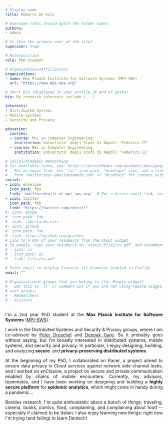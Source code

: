 ```yaml
---
# Display name
title: Roberta De Viti

# Username (this should match the folder name)
authors:
- admin

# Is this the primary user of the site?
superuser: true

# Role/position
role: PhD Student

# Organizations/Affiliations
organizations:
- name: Max Planck Institute for Software Systems (MPI-SWS)
  url: "https://www.mpi-sws.org"

# Short bio (displayed in user profile at end of posts)
bio: My research interests include (...)

interests:
- Distributed Systems
- Mobile Systems
- Security and Privacy

education:
  courses:
  - course: MSc in Computer Engineering
    institution: Universita' degli Studi di Napoli "Federico II"
  - course: BSc in Computer Engineering
    institution: Universita' degli Studi di Napoli "Federico II"

# Social/Academic Networking
# For available icons, see: https://sourcethemes.com/academic/docs/page-builder/#icons
#   For an email link, use "fas" icon pack, "envelope" icon, and a link in the
#   form "mailto:your-email@example.com" or "#contact" for contact widget.
social:
- icon: envelope
  icon_pack: fas
  link: 'mailto:rdeviti-at-mpi-sws.org'  # For a direct email link, use "mailto:test@example.org".
- icon: twitter
  icon_pack: fab
  link: "https://twitter.com/rdeviti"
#- icon: skype
#  icon_pack: fab
#  link: roberta.de.viti
#- icon: github
#  icon_pack: fab
#  link: https://github.com/gcushen
# Link to a PDF of your resume/CV from the About widget.
# To enable, copy your resume/CV to `static/files/cv.pdf` and uncomment the lines below.
# - icon: cv
#   icon_pack: ai
#   link: files/cv.pdf

# Enter email to display Gravatar (if Gravatar enabled in Config)
email: ""

# Organizational groups that you belong to (for People widget)
#   Set this to `[]` or comment out if you are not using People widget.
# user_groups:
# - Researchers
# - Visitors
---
```


<div style="text-align: justify;">

I'm a 2nd year PhD student at the <b>Max Planck Institute for Software Systems</b> (<a href="https://www.mpi-sws.org">MPI-SWS</a>).

I work in the Distributed Systems and Security & Privacy groups, where I am co-advised by <a href="https://people.mpi-sws.org/~druschel/">Peter Druschel</a> and <a href="https://people.mpi-sws.org/~dg/">Deepak Garg</a>. So it probably goes without saying, but I'm broadly interested in distributed systems, mobile systems, and security and privacy. In particular, I enjoy designing, building, and analyzing <b>secure</b>  and <b>privacy-preserving distributed systems</b>.

At the beginning of my PhD, I collaborated on Pacer, a project aimed to ensure data privacy in Cloud services against network side-channel leaks, and I worked on enClosure, a project on secure and private communication enabled by chains of mobile encounters. Currently, my advisors, teammates, and I have been working on designing and building a <b>highly secure platform</b> for <b>epidemic analytics</b>, which might come in handy during a pandemic...

Besides research, I'm quite enthusiastic about a bunch of things: traveling, cinema, books, comics, food, complaining, and complaining about food -- especially if claimed to be Italian. I also enjoy learning new things: right now I'm trying (and failing) to learn Deutsch!

</div>
